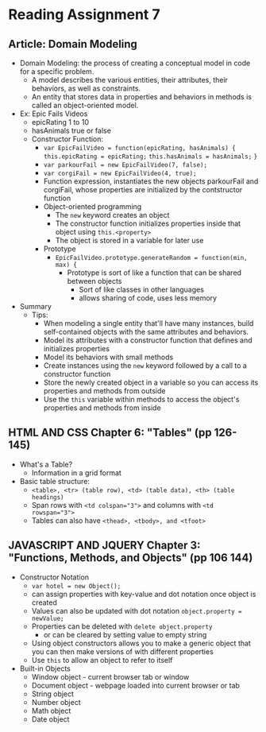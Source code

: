 # Reading Assignment 7
## Article: Domain Modeling
- Domain Modeling: the process of creating a conceptual model in code for a specific problem.
  - A model describes the various entities, their attributes, their behaviors, as well as constraints.
  - An entity that stores data in properties and behaviors in methods is called an object-oriented model.
- Ex: Epic Fails Videos
  - epicRating 1 to 10
  - hasAnimals true or false
  - Constructor Function:
    - `var EpicFailVideo = function(epicRating, hasAnimals) {`
      `this.epicRating = epicRating;`
      `this.hasAnimals = hasAnimals;`
      `}`
    - `var parkourFail = new EpicFailVideo(7, false);`
    - `var corgiFail = new EpicFailVideo(4, true);`
    - Function expression, instantiates the new objects parkourFail and corgiFail, whose properties are initialized by the contstructor function
    - Object-oriented programming
      - The `new` keyword creates an object
      - The constructor function initializes properties inside that object using `this.<property>`
      - The object is stored in a variable for later use
    - Prototype
      - `EpicFailVideo.prototype.generateRandom = function(min, max) {`
        - Prototype is sort of like a function that can be shared between objects
          - Sort of like classes in other languages
          - allows sharing of code, uses less memory
- Summary
  - Tips:
    - When modeling a single entity that'll have many instances, build self-contained objects with the same attributes and behaviors.
    - Model its attributes with a constructor function that defines and initializes properties
    - Model its behaviors with small methods
    - Create instances using the `new` keyword followed by a call to a constructor function
    - Store the newly created object in a variable so you can access its properties and methods from outside
    - Use the `this` variable within methods to access the object's properties and methods from inside

## HTML AND CSS Chapter 6: "Tables" (pp 126-145)
- What's a Table?
  - Information in a grid format
- Basic table structure:
  - `<table>, <tr> (table row), <td> (table data), <th> (table headings)`
  - Span rows with `<td colspan="3">` and columns with `<td rowspan="3">`
  - Tables can also have `<thead>, <tbody>, and <tfoot>`

## JAVASCRIPT AND JQUERY Chapter 3: "Functions, Methods, and Objects" (pp 106 144)
- Constructor Notation
  - `var hotel = new Object();`
  - can assign properties with key-value and dot notation once object is created
  - Values can also be updated with dot notation `object.property = newValue;`
  - Properties can be deleted with `delete object.property`
    - or can be cleared by setting value to empty string
  - Using object constructors allows you to make a generic object that you can then make versions of with different properties
  - Use `this` to allow an object to refer to itself
- Built-in Objects
  - Window object - current browser tab or window
  - Document object - webpage loaded into current browser or tab
  - String object
  - Number object
  - Math object
  - Date object
 
    
      
      
